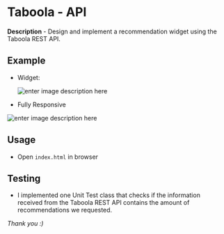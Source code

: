# Taboola - API

**Description** - Design and implement a recommendation widget using the Taboola REST API.

## Example

- Widget:

  ![enter image description here](https://i.ibb.co/ypFBPNy/1.png)

- Fully Responsive

![enter image description here](https://i.ibb.co/qnn3jK2/2.png)

## Usage

- Open `index.html` in browser

## Testing

- I implemented one Unit Test class that checks if the information
  received from the Taboola REST API contains the amount of
  recommendations we requested.

_Thank you :)_
